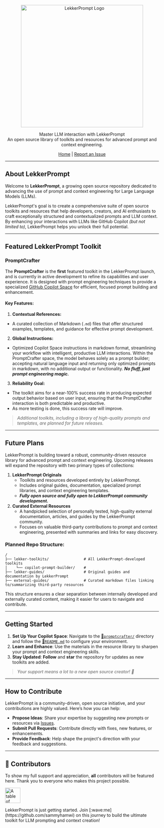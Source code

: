 <p align="center">
  <img src="https://sammyhamwi.ai/images/LekkerPrompt-logo-lrg.png" alt="LekkerPrompt Logo" width="400" height="400">
</p>

<p align="center">
  Master LLM interaction with LekkerPrompt <br> An open source library of toolkits and resources for advanced prompt and context engineering.
</p>

<div align="center">
  <a href="https://github.com/sammyhamwi/LekkerPrompt">Home</a> | <a href="https://github.com/sammyhamwi/LekkerPrompt/issues">Report an Issue</a>
</div>

---

## About LekkerPrompt

Welcome to **LekkerPrompt**, a growing open source repository dedicated to advancing the use of prompt and context engineering for Large Language Models (LLMs).

LekkerPrompt's goal is to create a comprehensive suite of open source toolkits and resources that help developers, creators, and AI enthusiasts to craft exceptionally structured and contextualized prompts and LLM context. By enhancing your interactions with LLMs like GitHub Copilot _(but not limited to)_, LekkerPrompt helps you unlock their full potential.

---

## Featured LekkerPrompt Toolkit

### **PromptCrafter**

The **PromptCrafter** is the **first** featured toolkit in the LekkerPrompt launch, and is currently in active development to refine its capabilities and user experience. It is designed with prompt engineering techniques to provide a specialized [GitHub Copilot Space](https://github.com/copilot/spaces) for efficient, focused prompt building and enhancement.

#### **Key Features:**
1. **Contextual References:** 
  - A curated collection of Markdown (`.md`) files that offer structured examples, templates, and guidance for effective prompt development.
2. **Global Instructions:** 
  - Optimized Copilot Space instructions in markdown format, streamlining your workflow with intelligent, productive LLM interactions. Within the PromptCrafter space, the model behaves solely as a prompt builder; accepting natural language input and returning only optimized prompts in markdown, with no additional output or functionality. ***No fluff, just prompt engineering magic.***
3. **Reliability Goal:** 
  - The toolkit aims for a near-100% success rate in producing expected output behavior based on user input, ensuring that the PromptCrafter interaction is both predictable and productive. 
  - As more testing is done, this success rate will improve.

> _Additional toolkits, including a library of high-quality prompts and templates, are planned for future releases._

---

## Future Plans

LekkerPrompt is building toward a robust, community-driven resource library for advanced prompt and context engineering. Upcoming releases will expand the repository with two primary types of collections:

1. **LekkerPrompt Originals**
    - Toolkits and resources developed entirely by LekkerPrompt.
    - Includes original guides, documentation, specialized prompt libraries, and context engineering templates.
    - ***Fully open source and fully open to LekkerPrompt community development.***
2. **Curated External Resources**
    - A handpicked selection of personally tested, high-quality external documentation, articles, and guides by the LekkerPrompt community.
    - Focuses on valuable third-party contributions to prompt and context engineering, presented with summaries and links for easy discovery.

### **Planned Repo Structure:**

```
/
├── lekker-toolkits/                # All LekkerPrompt-developed toolkits
│    └── copilot-prompt-builder/    #
├── lekker-guides/                  # Original guides and documentation by LekkerPrompt
├── external-guides/                # Curated markdown files linking to/summarizing third-party resources
```
This structure ensures a clear separation between internally developed and externally curated content, making it easier for users to navigate and contribute.

---

## Getting Started

1.  **Set Up Your Copilot Space**: Navigate to the [🔗`promptcrafter/`](https://github.com/sammyhamwi/LekkerPrompt/tree/master/promptcrafter) directory and follow the [🔗`README.md`](https://github.com/sammyhamwi/LekkerPrompt/tree/master/promptcrafter/README.md) to configure your environment.
2.  **Learn and Enhance**: Use the materials in the resource library to sharpen your prompt and context engineering skills.
3.  **Stay Updated**: **Follow** and **star** the repository for updates as new toolkits are added. 
> _Your support means a lot to a new open source creator! :blue_heart:_

---

## How to Contribute

LekkerPrompt is a community-driven, open source initiative, and your contributions are highly valued. Here’s how you can help:

-   **Propose Ideas**: Share your expertise by suggesting new prompts or resources via [Issues](https://github.com/sammyhamwi/LekkerPrompt/issues).
-   **Submit Pull Requests**: Contribute directly with fixes, new features, or enhancements.
-   **Provide Feedback**: Help shape the project's direction with your feedback and suggestions.

---

<h2 id="contributors">💖 Contributors</h2>

<p>To show my full support and appreciation, <strong>all</strong> contributors will be featured here. Thank you to everyone who makes this project possible.</p>

<a href="https://github.com/sammyhamwi/LekkerPrompt/graphs/contributors">
  <p align="left">
    <img src="https://contrib.rocks/image?repo=sammyhamwi/LekkerPrompt"
         alt="A table of avatars from LekkerPrompt contributors"
         style="max-width: 100%; width: 50px;" />
  </p>
</a>

<p>LekkerPrompt is just getting started. Join [:wave:me](https://github.com/sammyhamwi) on this journey to build the ultimate toolkit for LLM prompting and context creation!</p>